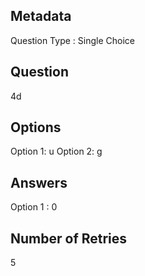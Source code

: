 ## Metadata
Question Type : Single Choice

## Question
4d

## Options
Option 1: u
Option 2: g

## Answers
Option 1 : 0

## Number of Retries
5

